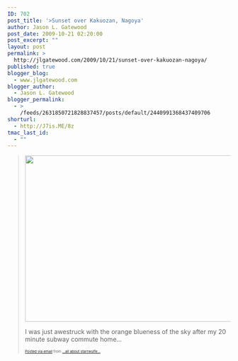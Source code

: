 ```yaml
---
ID: 702
post_title: '>Sunset over Kakuozan, Nagoya'
author: Jason L. Gatewood
post_date: 2009-10-21 02:20:00
post_excerpt: ""
layout: post
permalink: >
  http://jlgatewood.com/2009/10/21/sunset-over-kakuozan-nagoya/
published: true
blogger_blog:
  - www.jlgatewood.com
blogger_author:
  - Jason L. Gatewood
blogger_permalink:
  - >
    /feeds/2631850721828837457/posts/default/2440991368437409706
shorturl:
  - http://J7is.ME/8z
tmac_last_id:
  - ""
---
```

><a href="http://posterous.com/getfile/files.posterous.com/starrwulfe/p0PT3kSFveqmMsaspeFQ7MzF4di0K58fuhWQvaH38kgCXKgFihxpH8AF0DXo/photo.jpg"><img src="http://posterous.com/getfile/files.posterous.com/starrwulfe/awGtBR1F8nvUvywUCRbUwmxHK68Qyeqo8pyC2bOUMlPwFID7u4CrgRgog92d/photo.jpg.scaled.500.jpg" width="500" height="375" /></a> <p>I was just awestruck with the orange blueness of the sky after my 20 minute subway commute home... <p /> </p>      <p style="font-size: 8px;">  <a href="http://posterous.com">Posted via email</a>   from <a href="http://starrwulfe.posterous.com/sunset-over-kakuozan-nagoya">...all about starrwulfe...</a>  </p>